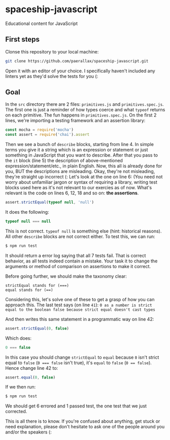 # spaceship-javascript
Educational content for JavaScript

## First steps
Clonse this repository to your local machine:

``` bash 
git clone https://github.com/paerallax/spaceship-javascript.git
```

Open it with an editor of your choice. I specifically haven't included any linters yet as they'd solve the tests for you (:


## Goal
In the `src` directory there are 2 files: `primitives.js` and `primitives.spec.js`. The first one is just a reminder of how types coerce and what `typeof` returns on each primitive. The fun happens in `primitives.spec.js`.
On the first 2 lines, we're importing a testing framework and an assertion library: 
``` javascript
const mocha = require('mocha')
const assert = require('chai').assert
```

Then we see a bunch of `describe` blocks, starting from line 4. In simple terms you give it a string which is an expression or statement or just something in JavaScript that you want to describe. After that you pass to the `it` block (line 5) the description of above-mentioned expression/statement/etc., in plain English. Now, this all is already done for you, BUT the descriptions are misleading. Okay, they're not misleading, they're straight up incorrect (: 
Let's look at the one on line 6:
(You need not worry about unfamiliar jargon or syntax of requiring a library, writing test blocks used here as it's not relevant to our exercies as of now. What's relevant is the code on lines 6, 12, 18 and so on: **the assertions**. 

``` javascript
assert.strictEqual(typeof null, 'null')
```

It does the following:

```javascript
typeof null === null
```

This is not correct. `typeof null` is something else (hint: historical reasons). All other `describe` blocks are not correct either. To test this, we can run: 

``` bash
$ npm run test
```

It should return a error log saying that all 7 tests fail. That is correct behavior, as all tests indeed contain a mistake. Your task it to change the arguments or method of comparison on assertions to make it correct.

Before going further, we should make the taxonomy clear:

``` 
strictEqual stands for (===)
equal stands for (==)
```

Considering this, let's solve one of these to get a grasp of how you can approach this. The last test says (on line `41`):
```0 as a number is strict equal to the boolean false because strict equal doesn't cast types```

And then writes this same statement in a programmatic way on line 42:
``` javascript
assert.strictEqual(0, false)
```

Which does: 
``` javascript
0 === false
```

In this case you should change `strictEqual` to `equal` because `0` isn't strict equal to `false` (`0 === false` isn't true), it's `equal` to `false` (`0 == false`). Hence change line 42 to:
```javascript
assert.equal(0, false)
```

If we then run:
``` bash
$ npm run test
```

We should get 6 errored and 1 passed test, the one test that we just corrected. 

This is all there is to know. If you're confused about anything, get stuck or need explanation, please don't hesitate to ask one of the people around you and/or the speakers (: 
